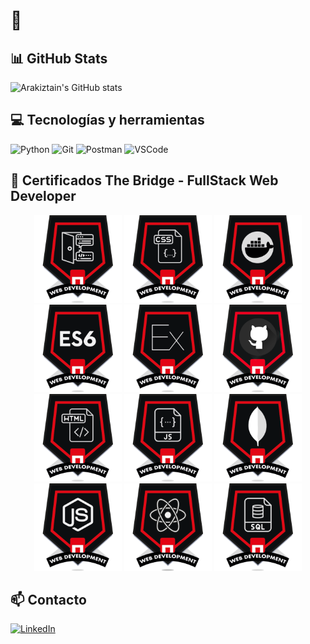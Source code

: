 #  👋

## 📊 GitHub Stats

![Arakiztain's GitHub stats](https://github-readme-stats.vercel.app/api?username=arakiztain123&show_icons=true&theme=radical)

## 💻 Tecnologías y herramientas

![Python](https://img.shields.io/badge/Python-3776AB?style=for-the-badge&logo=python&logoColor=white)
![Git](https://img.shields.io/badge/Git-F05032?style=for-the-badge&logo=git&logoColor=white)
![Postman](https://img.shields.io/badge/Postman-FF6C37?style=for-the-badge&logo=postman&logoColor=white)
![VSCode](https://img.shields.io/badge/VS%20Code-007ACC?style=for-the-badge&logo=visual-studio-code&logoColor=white)

## 🏅 Certificados The Bridge - FullStack Web Developer

<p align="center">
  <img src="./assets/FullStack Web Developer - The Bridge School - Backend development - 2025-05-05.png" width="140"/>
  <img src="./assets/FullStack Web Developer - The Bridge School - CSS - 2025-03-07.png" width="140"/>
  <img src="./assets/FullStack Web Developer - The Bridge School - Docker - 2025-05-05.png" width="140"/>
  <img src="./assets/FullStack Web Developer - The Bridge School - ES6 - 2025-03-27.png" width="140"/>
  <img src="./assets/FullStack Web Developer - The Bridge School - Express.js - 2025-05-05.png" width="140"/>
  <img src="./assets/FullStack Web Developer - The Bridge School - GitHub - 2025-05-05.png" width="140"/>
  <img src="./assets/FullStack Web Developer - The Bridge School - HTML - 2025-03-07.png" width="140"/>
  <img src="./assets/FullStack Web Developer - The Bridge School - JavaScript - 2025-03-27.png" width="140"/>
  <img src="./assets/FullStack Web Developer - The Bridge School - MongoDB - 2025-05-29.png" width="140"/>
  <img src="./assets/FullStack Web Developer - The Bridge School - Node.js - 2025-05-05.png" width="140"/>
  <img src="./assets/FullStack Web Developer - The Bridge School - React - 2025-05-29.png" width="140"/>
  <img src="./assets/FullStack Web Developer - The Bridge School - SQL - 2025-05-05.png" width="140"/>
</p>


## 📫 Contacto

[![LinkedIn](https://img.shields.io/badge/LinkedIn-blue?style=for-the-badge&logo=linkedin&logoColor=white)]([https://www.linkedin.com/in/tu-usuario/](https://www.linkedin.com/in/gaizka-arakiztain/))
